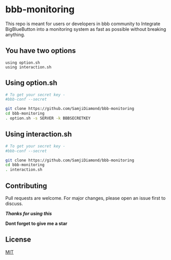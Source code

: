 # bbb-monitoring
This repo is meant for users or developers in bbb community to Integrate BigBlueButton into a monitoring system as fast as possible without breaking anything.

## You have two options

    using option.sh
    using interaction.sh


## Using option.sh

```bash
# To get your secret key - 
#bbb-conf --secret

git clone https://github.com/SamjiDiamond/bbb-monitoring
cd bbb-monitoring
. option.sh -s SERVER -k BBBSECRETKEY
```


## Using interaction.sh

```bash
# To get your secret key - 
#bbb-conf --secret

git clone https://github.com/SamjiDiamond/bbb-monitoring
cd bbb-monitoring
. interaction.sh
```


## Contributing
Pull requests are welcome. For major changes, please open an issue first to discuss.

***Thanks for using this***

**Dont forget to give me a star**

## License
[MIT](https://choosealicense.com/licenses/mit/)

